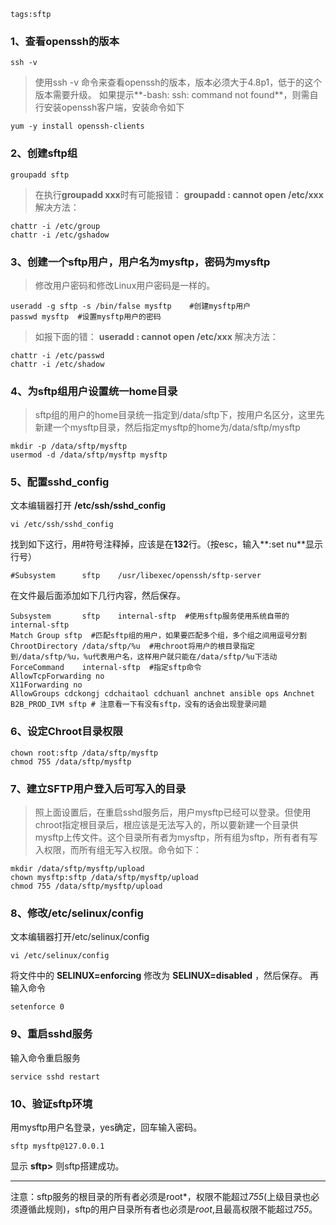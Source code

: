 ```
tags:sftp
```

### 1、查看openssh的版本

<!--more-->

```
ssh -v
```

> 使用ssh -v 命令来查看openssh的版本，版本必须大于4.8p1，低于的这个版本需要升级。
>  如果提示**-bash: ssh: command not found**，则需自行安装openssh客户端，安装命令如下

```
yum -y install openssh-clients
```

### 2、创建sftp组

```
groupadd sftp
```

> 在执行**groupadd xxx**时有可能报错：
>  **groupadd : cannot open /etc/xxx**
>  解决方法：

```
chattr -i /etc/group
chattr -i /etc/gshadow
```

### 3、创建一个sftp用户，用户名为mysftp，密码为mysftp

> 修改用户密码和修改Linux用户密码是一样的。

```
useradd -g sftp -s /bin/false mysftp    #创建mysftp用户
passwd mysftp  #设置mysftp用户的密码
```

> 如报下面的错：
>  **useradd : cannot open /etc/xxx**
>  解决方法：

```
chattr -i /etc/passwd
chattr -i /etc/shadow
```

### 4、为sftp组用户设置统一home目录

> sftp组的用户的home目录统一指定到/data/sftp下，按用户名区分，这里先新建一个mysftp目录，然后指定mysftp的home为/data/sftp/mysftp

```
mkdir -p /data/sftp/mysftp
usermod -d /data/sftp/mysftp mysftp
```

### 5、配置sshd_config

文本编辑器打开 **/etc/ssh/sshd_config**

```
vi /etc/ssh/sshd_config
```

找到如下这行，用#符号注释掉，应该是在**132**行。（按esc，输入**:set nu**显示行号）

```
#Subsystem      sftp    /usr/libexec/openssh/sftp-server
```

在文件最后面添加如下几行内容，然后保存。

```
Subsystem       sftp    internal-sftp  #使用sftp服务使用系统自带的internal-sftp
Match Group sftp  #匹配sftp组的用户，如果要匹配多个组，多个组之间用逗号分割
ChrootDirectory /data/sftp/%u  #用chroot将用户的根目录指定到/data/sftp/%u，%u代表用户名，这样用户就只能在/data/sftp/%u下活动
ForceCommand    internal-sftp  #指定sftp命令
AllowTcpForwarding no
X11Forwarding no
AllowGroups cdckongj cdchaitaol cdchuanl anchnet ansible ops Anchnet B2B_PROD_IVM sftp # 注意看一下有没有sftp，没有的话会出现登录问题
```

### 6、设定Chroot目录权限

```
chown root:sftp /data/sftp/mysftp
chmod 755 /data/sftp/mysftp
```

### 7、建立SFTP用户登入后可写入的目录

> 照上面设置后，在重启sshd服务后，用户mysftp已经可以登录。但使用chroot指定根目录后，根应该是无法写入的，所以要新建一个目录供mysftp上传文件。这个目录所有者为mysftp，所有组为sftp，所有者有写入权限，而所有组无写入权限。命令如下：

```
mkdir /data/sftp/mysftp/upload
chown mysftp:sftp /data/sftp/mysftp/upload
chmod 755 /data/sftp/mysftp/upload
```

### 8、修改/etc/selinux/config

文本编辑器打开/etc/selinux/config

```
vi /etc/selinux/config
```

将文件中的 **SELINUX=enforcing** 修改为 **SELINUX=disabled** ，然后保存。
 再输入命令

```
setenforce 0
```

### 9、重启sshd服务

输入命令重启服务

```
service sshd restart
```

### 10、验证sftp环境

用mysftp用户名登录，yes确定，回车输入密码。

```
sftp mysftp@127.0.0.1
```

显示 **sftp>** 则sftp搭建成功。

------
注意：sftp服务的根目录的所有者必须是root*，权限不能超过*755*(上级目录也必须遵循此规则)，sftp的用户目录所有者也必须是*root*,且最高权限不能超过*755*。